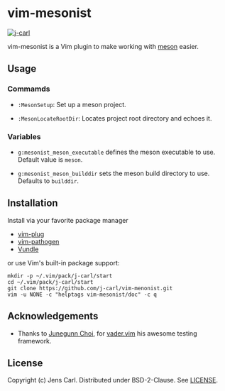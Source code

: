 # vim-mesonist

[![j-carl](https://circleci.com/gh/j-carl/vim-mesonist.svg?style=shield)](https://circleci.com/gh/j-carl/vim-mesonist)

vim-mesonist is a Vim plugin to make working with
[meson](https://mesonbuild.com) easier.

## Usage

### Commamds

 * `:MesonSetup`: Set up a meson project.

 * `:MesonLocateRootDir`: Locates project root directory and echoes it.

### Variables

 * `g:mesonist_meson_executable` defines the meson executable to use.
 Default value is `meson`.

 * `g:mesonist_meson_builddir` sets the meson build directory to use.
 Defaults to `builddir`.

## Installation

Install via your favorite package manager
 * [vim-plug](https://github.com/junegunn/vim-plug)
 * [vim-pathogen](https://github.com/tpope/vim-pathogen)
 * [Vundle](https://github.com/VundleVim/Vundle.vim)

or use Vim's built-in package support:

```shell
mkdir -p ~/.vim/pack/j-carl/start
cd ~/.vim/pack/j-carl/start
git clone https://github.com/j-carl/vim-menonist.git
vim -u NONE -c "helptags vim-mesonist/doc" -c q
```

## Acknowledgements

 * Thanks to [Junegunn Choi](https://junegunn.kr/), for
 [vader.vim](https://github.com/junegunn/vader.vim) his awesome testing
 framework.

## License

Copyright (c) Jens Carl. Distributed under BSD-2-Clause. See [LICENSE](LICENSE).
